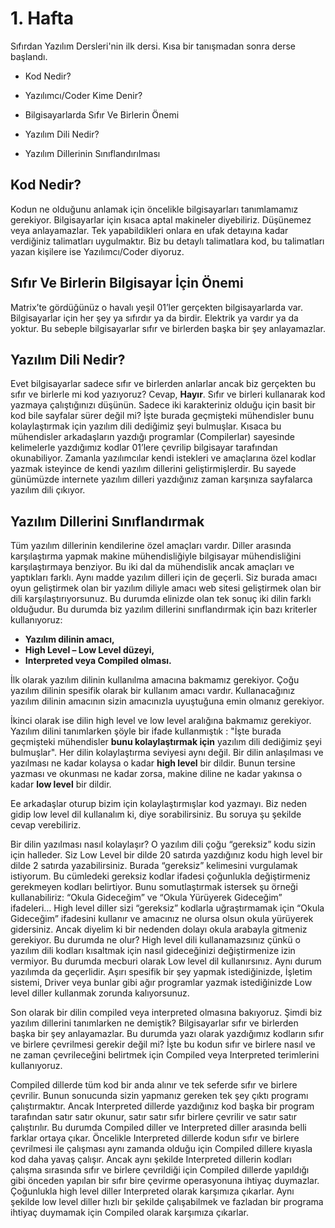 # 1. Hafta
Sıfırdan Yazılım Dersleri'nin ilk dersi. Kısa bir tanışmadan sonra derse başlandı.
- Kod Nedir?

- Yazılımcı/Coder Kime Denir?

- Bilgisayarlarda Sıfır Ve Birlerin Önemi

- Yazılım Dili Nedir?

- Yazılım Dillerinin Sınıflandırılması

## Kod Nedir?
Kodun ne olduğunu anlamak için öncelikle bilgisayarları tanımlamamız gerekiyor. Bilgisayarlar için kısaca aptal makineler diyebiliriz. Düşünemez veya anlayamazlar. Tek yapabildikleri onlara en ufak detayına kadar verdiğiniz talimatları uygulmaktır. Biz bu detaylı talimatlara kod, bu talimatları yazan kişilere ise Yazılımcı/Coder diyoruz.

## Sıfır Ve Birlerin Bilgisayar İçin Önemi
Matrix’te gördüğünüz o havalı yeşil 01’ler gerçekten bilgisayarlarda var. Bilgisayarlar için her şey ya sıfırdır ya da birdir. Elektrik ya vardır ya da yoktur. Bu sebeple bilgisayarlar sıfır ve birlerden başka bir şey anlayamazlar. 

## Yazılım Dili Nedir?
Evet bilgisayarlar sadece sıfır ve birlerden anlarlar ancak biz gerçekten bu sıfır ve birlerle mi kod yazıyoruz? Cevap, **Hayır**. Sıfır ve birleri kullanarak kod yazmaya çalıştığınızı düşünün. Sadece iki karakteriniz olduğu için basit bir kod bile sayfalar sürer değil mi? İşte burada geçmişteki mühendisler bunu kolaylaştırmak için yazılım dili dediğimiz şeyi bulmuşlar. Kısaca bu mühendisler arkadaşların yazdığı programlar (Compilerlar) sayesinde kelimelerle yazdığımız kodlar 01’lere çevrilip bilgisayar tarafından okunabiliyor. Zamanla yazılımcılar kendi istekleri ve amaçlarına özel kodlar yazmak isteyince de kendi yazılım dillerini geliştirmişlerdir. Bu sayede günümüzde internete yazılım dilleri yazdığınız zaman karşınıza sayfalarca yazılım dili çıkıyor.
## Yazılım Dillerini Sınıflandırmak
Tüm yazılım dillerinin kendilerine özel amaçları vardır. Diller arasında karşılaştırma yapmak makine mühendisliğiyle bilgisayar mühendisliğini karşılaştırmaya benziyor. Bu iki dal da mühendislik ancak amaçları ve yaptıkları farklı. Aynı madde yazılım dilleri için de geçerli. Siz burada amacı oyun geliştirmek olan bir yazılım diliyle amacı web sitesi geliştirmek olan bir dili karşılaştırıyorsunuz. Bu durumda elinizde olan tek sonuç iki dilin farklı olduğudur. Bu durumda biz yazılım dillerini sınıflandırmak için bazı kriterler kullanıyoruz:
- **Yazılım dilinin amacı,**
- **High Level – Low Level düzeyi,**
- **Interpreted veya Compiled olması.**

İlk olarak yazılım dilinin kullanılma amacına bakmamız gerekiyor. Çoğu yazılım dilinin spesifik olarak bir kullanım amacı vardır. Kullanacağınız yazılım dilinin amacının sizin amacınızla uyuştuğuna emin olmanız gerekiyor.

İkinci olarak ise dilin high level ve low level aralığına bakmamız gerekiyor. Yazılım dilini tanımlarken şöyle bir ifade kullanmıştık : "İşte burada geçmişteki mühendisler **bunu kolaylaştırmak için** yazılım dili dediğimiz şeyi bulmuşlar". Her dilin kolaylaştırma seviyesi aynı değil. Bir dilin anlaşılması ve yazılması ne kadar kolaysa o kadar **high level** bir dildir. Bunun tersine yazması ve okunması ne kadar zorsa, makine diline ne kadar yakınsa o kadar **low level** bir dildir.

Ee arkadaşlar oturup bizim için kolaylaştırmışlar kod yazmayı. Biz neden gidip low level dil kullanalım ki, diye sorabilirsiniz. Bu soruya şu şekilde cevap verebiliriz.

Bir dilin yazılması nasıl kolaylaşır? O yazılım dili çoğu “gereksiz” kodu sizin için halleder. Siz Low Level bir dilde 20 satırda yazdığınız kodu high level bir dilde 2 satırda yazabilirsiniz. Burada “gereksiz” kelimesini vurgulamak istiyorum. Bu cümledeki gereksiz kodlar ifadesi çoğunlukla değiştirmeniz gerekmeyen kodları belirtiyor. Bunu somutlaştırmak istersek şu örneği kullanabiliriz: “Okula Gideceğim” ve “Okula Yürüyerek Gideceğim” ifadeleri… High level diller sizi “gereksiz” kodlarla uğraştırmamak için “Okula Gideceğim” ifadesini kullanır ve amacınız ne olursa olsun okula yürüyerek gidersiniz. Ancak diyelim ki bir nedenden dolayı okula arabayla gitmeniz gerekiyor. Bu durumda ne olur? High level dili kullanamazsınız çünkü o yazılım dili kodları kısaltmak için nasıl gideceğinizi değiştirmenize izin vermiyor. Bu durumda mecburi olarak Low level dil kullanırsınız. Aynı durum yazılımda da geçerlidir. Aşırı spesifik bir şey yapmak istediğinizde, İşletim sistemi, Driver veya bunlar gibi ağır programlar yazmak istediğinizde Low level diller kullanmak zorunda kalıyorsunuz.

Son olarak bir dilin compiled veya interpreted olmasına bakıyoruz. Şimdi biz yazılım dillerini tanımlarken ne demiştik? Bilgisayarlar sıfır ve birlerden başka bir şey anlayamazlar. Bu durumda yazı olarak yazdığımız kodların sıfır ve birlere çevrilmesi gerekir değil mi? İşte bu kodun sıfır ve birlere nasıl ve ne zaman çevrileceğini belirtmek için Compiled veya Interpreted terimlerini kullanıyoruz.

Compiled dillerde tüm kod bir anda alınır ve tek seferde sıfır ve birlere çevrilir. Bunun sonucunda sizin yapmanız gereken tek şey çıktı programı çalıştırmaktır. Ancak Interpreted dillerde yazdığınız kod başka bir program tarafından satır satır okunur, satır satır sıfır birlere çevrilir ve satır satır çalıştırılır. Bu durumda Compiled diller ve Interpreted diller arasında belli farklar ortaya çıkar. Öncelikle Interpreted dillerde kodun sıfır ve birlere çevrilmesi ile çalışması aynı zamanda olduğu için Compiled dillere kıyasla kod daha yavaş çalışır. Ancak aynı şekilde Interpreted dillerin kodları çalışma sırasında sıfır ve birlere çevrildiği için Compiled dillerde yapıldığı gibi önceden yapılan bir sıfır bire çevirme operasyonuna ihtiyaç duymazlar. Çoğunlukla high level diller Interpreted olarak karşımıza çıkarlar. Aynı şekilde low level diller hızlı bir şekilde çalışabilmek ve fazladan bir programa ihtiyaç duymamak için Compiled olarak karşımıza çıkarlar.